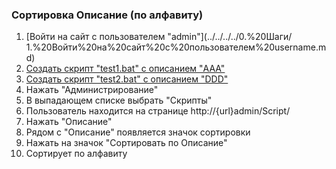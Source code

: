  ### Сортировка Описание (по алфавиту)

1. [Войти на сайт с пользователем "admin"](../../../../0.%20Шаги/
1.%20Войти%20на%20сайт%20с%20пользователем%20username.md)
1. [Создать скрипт "test1.bat" с описанием "AAA"](../../../../0.%20Шаги/2.%20Создать%20скрипт%20с%20именем%20test_name.md)
1. [Создать скрипт "test2.bat" с описанием "DDD"](../../../../0.%20Шаги/2.%20Создать%20скрипт%20с%20именем%20test_name.md)
1. Нажать "Администрирование"
1. В выпадающем списке выбрать "Скрипты"
1. Пользователь находится на странице http://{url}admin/Script/
1. Нажать "Описание"
1. Рядом с "Описание" появляется значок сортировки
1. Нажать на значок "Сортировать по Описание"
1. Сортирует по алфавиту
